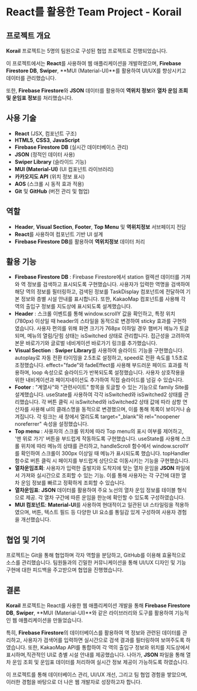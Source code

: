 # React를 활용한 Team Project - Korail

## 프로젝트 개요
**Korail** 프로젝트는 5명의 팀원으로 구성된 협업 프로젝트로 진행되었습니다. 

이 프로젝트에서는 **React**를 사용하여 웹 애플리케이션을 개발하였으며, **Firebase Firestore DB**, **Swiper**, **MUI (Material-UI)**를 활용하여 UI/UX를 향상시키고 데이터를 관리했습니다. 

또한, **Firebase Firestore**와 **JSON** 데이터를 활용하여 **역위치 정보**와 **열차 운임 조회 및 운임표 정보**를 처리했습니다.

## 사용 기술
- **React** (JSX, 컴포넌트 구조)
- **HTML5**, **CSS3**, **JavaScript**
- **Firebase Firestore DB** (실시간 데이터베이스 관리)
- **JSON** (정적인 데이터 사용)
- **Swiper Library** (슬라이드 기능)
- **MUI (Material-UI)** (UI 컴포넌트 라이브러리)
- **카카오지도 API** (위치 정보 표시)
- **AOS** (스크롤 시 동적 효과 적용)
- **Git** 및 **GitHub** (버전 관리 및 협업)

## 역할
- **Header**, **Visual Section**, **Footer**, **Top Menu** 및 **역위치정보** 서브페이지 전담
- **React**를 사용하여 컴포넌트 기반 UI 설계
- **Firebase Firestore DB**를 활용하여 **역위치정보** 데이터 처리

## 활용 기능
- **Firebase Firestore DB** : Firebase Firestore에서 station 컬렉션 데이터를 가져와 역 정보를 검색하고 표시되도록 구현했습니다. 사용자가 입력한 역명을 검색하여 해당 역의 정보를 필터링하고, 검색된 정보를 TaskDisplay 컴포넌트에 전달하여 기본 정보와 층별 시설 안내를 표시합니다. 또한, KakaoMap 컴포넌트를 사용해 각 역의 출입구 정보를 지도상에 표시되도록 설계했습니다.
- **Header** : 스크롤 이벤트를 통해 window.scrollY 값을 확인하고, 특정 위치(780px) 이상일 때 header의 스타일을 동적으로 변경하여 sticky 효과를 구현하였습니다. 사용자 편의를 위해 화면 크기가 768px 이하일 경우 햄버거 메뉴가 토글되며, 메뉴의 열림/닫힘 상태는 isSwitched 상태로 관리합니다. 접근성을 고려하여 본문 바로가기와 글로벌 네비게이션 바로가기 링크를 추가했습니다.
- **Visual Section** : **Swiper Library**를 사용하여 슬라이드 기능을 구현했습니다. autoplay로 자동 전환 타이밍을 2.5초로 설정하고, speed로 전환 속도를 1.5초로 조정했습니다. effect="fade"와 fadeEffect를 사용해 부드러운 페이드 효과를 적용하며, loop 속성으로 슬라이드가 반복되도록 설정했습니다. 사용자 상호작용을 위한 내비게이션과 페이지네이션도 추가하여 직접 슬라이드를 넘길 수 있습니다.
- **Footer** : "계열사"와 "관련사이트" 항목을 토글할 수 있는 기능으로 family Site를 설계했습니다. useState를 사용하여 각각 isSwitched와 isSwitched2 상태를 관리했습니다. 각 버튼 클릭 시 isSwitched와 isSwitched2 상태 값에 따라 삼항 연산자를 사용해 ul의 클래스명을 동적으로 변경했으며, 이를 통해 목록이 보이거나 숨겨집니다. 각 링크는 새 창에서 열리도록 target="_blank"와 rel="noopener noreferrer" 속성을 설정했습니다.
- **Top menu** : 사용자의 스크롤 위치에 따라 Top menu의 표시 여부를 제어하고, '맨 위로 가기' 버튼을 부드럽게 작동하도록 구현했습니다. useState를 사용해 스크롤 위치에 따라 메뉴의 상태를 관리하고, handleScroll 함수에서 window.scrollY를 확인하여 스크롤이 300px 이상일 때 메뉴가 표시되도록 했습니다. topHandler 함수로 버튼 클릭 시 페이지를 부드럽게 상단으로 이동시키는 기능을 구현했습니다.
- **열차운임조회**: 사용자가 입력한 출발지와 도착지에 맞는 열차 운임을 **JSON** 파일에서 가져와 실시간으로 조회할 수 있는 기능. 이를 통해 사용자는 각 구간에 대한 열차 운임 정보를 빠르고 정확하게 조회할 수 있습니다.
- **열차운임표**: **JSON** 데이터를 활용하여 주요 노선의 열차 운임 정보를 테이블 형식으로 제공. 각 열차 구간에 따른 운임을 한눈에 확인할 수 있도록 구성하였습니다.
- **MUI 컴포넌트**: **Material-UI**를 사용하여 현대적이고 일관된 UI 스타일링을 적용하였으며, 버튼, 텍스트 필드 등 다양한 UI 요소를 통일감 있게 구성하여 사용자 경험을 개선했습니다.

## 협업 및 기여
프로젝트는 Git을 통해 협업하며 각자 역할을 분담하고, GitHub를 이용해 효율적으로 소스를 관리했습니다. 
팀원들과의 긴밀한 커뮤니케이션을 통해 UI/UX 디자인 및 기능 구현에 대한 피드백을 주고받으며 협업을 진행했습니다.

## 결론
**Korail** 프로젝트는 React를 사용한 웹 애플리케이션 개발을 통해 **Firebase Firestore DB**, **Swiper**, **MUI (Material-UI)**와 같은 라이브러리와 도구를 활용하여 기능적인 웹 애플리케이션을 만들었습니다. 

특히, **Firebase Firestore**의 데이터베이스를 활용하여 역 정보와 관련된 데이터를 관리하고, 사용자가 검색어를 입력하면 실시간으로 검색 결과를 필터링하여 보여주도록 하였습니다. 또한, KakaoMap API를 통합하여 각 역의 출입구 정보와 위치를 지도상에서 표시하며,직관적인 UI로 층별 시설 안내를 제공했습니다. 나아가, **JSON** 파일을 통해 열차 운임 조회 및 운임표 데이터를 처리하여 실시간 정보 제공이 가능하도록 하였습니다. 

이 프로젝트를 통해 데이터베이스 관리, UI/UX 개선, 그리고 팀 협업 경험을 쌓았으며, 이러한 경험을 바탕으로 더 나은 웹 개발자로 성장하고자 합니다.
